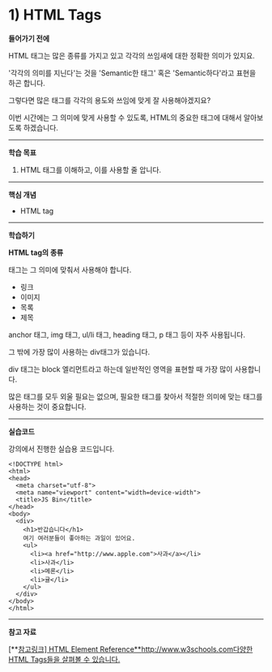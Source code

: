 # 1) HTML Tags

**들어가기 전에**

HTML 태그는 많은 종류를 가지고 있고 각각의 쓰임새에 대한 정확한 의미가 있지요.

'각각의 의미를 지닌다'는 것을 'Semantic한 태그' 혹은 'Semantic하다'라고 표현을 하곤 합니다.

그렇다면 많은 태그를 각각의 용도와 쓰임에 맞게 잘 사용해야겠지요?

이번 시간에는 그 의미에 맞게 사용할 수 있도록, HTML의 중요한 태그에 대해서 알아보도록 하겠습니다.



 

------

**학습 목표**

1. HTML 태그를 이해하고, 이를 사용할 줄 압니다.



 

------

**핵심 개념**

- HTML tag



 

------

**학습하기**

**HTML tag의 종류**

태그는 그 의미에 맞춰서 사용해야 합니다.

- 링크
- 이미지
- 목록
- 제목

anchor 태그, img 태그, ul/li 태그, heading 태그, p 태그 등이 자주 사용됩니다.

그 밖에 가장 많이 사용하는 div태그가 있습니다.

div 태그는 block 엘리먼트라고 하는데 일반적인 영역을 표현할 때 가장 많이 사용합니다. 

많은 태그를 모두 외울 필요는 없으며, 필요한 태그를 찾아서 적절한 의미에 맞는 태그를 사용하는 것이 중요합니다.



 

------

**실습코드**

강의에서 진행한 실습용 코드입니다.

```markup
<!DOCTYPE html>
<html>
<head>
  <meta charset="utf-8">
  <meta name="viewport" content="width=device-width">
  <title>JS Bin</title>
</head>
<body>
  <div>
    <h1>반갑습니다</h1>
    여기 여러분들이 좋아하는 과일이 있어요.
    <ul>
      <li><a href="http://www.apple.com">사과</a></li>
      <li>사과</li>
      <li>메론</li>
      <li>귤</li>
    </ul>
  </div>
</body>
</html>
```

 

 

------

**참고 자료**

[**[참고링크\] HTML Element Reference**http://www.w3schools.com다양한 HTML Tags들을 살펴볼 수 있습니다.](http://www.w3schools.com/tags/ref_byfunc.asp)
